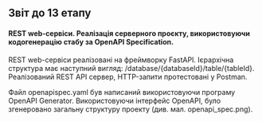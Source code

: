 ## Звіт до 13 етапу

#### REST web-сервіси. Реалізація серверного проєкту, використовуючи кодогенерацію стабу за OpenAPI Specification.

REST web-сервіси реалізовані на фреймворку FastAPI. Ієрархічна структура має наступний вигляд: /database/{databaseId}/table/{tableId}. Реалізований REST API сервер, HTTP-запити протестовані у Postman. 

Файл openapispec.yaml був написаний використовуючи програму OpenAPI Generator. Використовуючи інтерфейс OpenAPI, було згенеровано загальну структуру проекту (див. мал. openapi_spec.png). 
